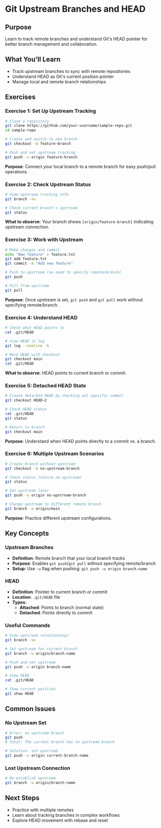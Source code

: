 # Git Upstream Branches and HEAD

## Purpose
Learn to track remote branches and understand Git's HEAD pointer for better branch management and collaboration.

## What You'll Learn
- Track upstream branches to sync with remote repositories
- Understand HEAD as Git's current position pointer
- Manage local and remote branch relationships

## Exercises

### Exercise 1: Set Up Upstream Tracking
```bash
# Clone a repository
git clone https://github.com/your-username/sample-repo.git
cd sample-repo

# Create and switch to new branch
git checkout -b feature-branch

# Push and set upstream tracking
git push -u origin feature-branch
```

**Purpose**: Connect your local branch to a remote branch for easy push/pull operations.

### Exercise 2: Check Upstream Status
```bash
# View upstream tracking info
git branch -vv

# Check current branch's upstream
git status
```

**What to observe**: Your branch shows `[origin/feature-branch]` indicating upstream connection.

### Exercise 3: Work with Upstream
```bash
# Make changes and commit
echo "New feature" > feature.txt
git add feature.txt
git commit -m "Add new feature"

# Push to upstream (no need to specify remote/branch)
git push

# Pull from upstream
git pull
```

**Purpose**: Once upstream is set, `git push` and `git pull` work without specifying remote/branch.

### Exercise 4: Understand HEAD
```bash
# Check what HEAD points to
cat .git/HEAD

# View HEAD in log
git log --oneline -5

# Move HEAD with checkout
git checkout main
cat .git/HEAD
```

**What to observe**: HEAD points to current branch or commit.

### Exercise 5: Detached HEAD State
```bash
# Create detached HEAD by checking out specific commit
git checkout HEAD~2

# Check HEAD status
cat .git/HEAD
git status

# Return to branch
git checkout main
```

**Purpose**: Understand when HEAD points directly to a commit vs. a branch.

### Exercise 6: Multiple Upstream Scenarios
```bash
# Create branch without upstream
git checkout -b no-upstream-branch

# Check status (notice no upstream)
git status

# Set upstream later
git push -u origin no-upstream-branch

# Change upstream to different remote branch
git branch -u origin/main
```

**Purpose**: Practice different upstream configurations.

## Key Concepts

### Upstream Branches
- **Definition**: Remote branch that your local branch tracks
- **Purpose**: Enables `git push`/`git pull` without specifying remote/branch
- **Setup**: Use `-u` flag when pushing: `git push -u origin branch-name`

### HEAD
- **Definition**: Pointer to current branch or commit
- **Location**: `.git/HEAD` file
- **Types**:
  - **Attached**: Points to branch (normal state)
  - **Detached**: Points directly to commit

### Useful Commands
```bash
# View upstream relationships
git branch -vv

# Set upstream for current branch
git branch -u origin/branch-name

# Push and set upstream
git push -u origin branch-name

# View HEAD
cat .git/HEAD

# Show current position
git show HEAD
```

## Common Issues

### No Upstream Set
```bash
# Error: no upstream branch
git push
# fatal: The current branch has no upstream branch

# Solution: set upstream
git push -u origin current-branch-name
```

### Lost Upstream Connection
```bash
# Re-establish upstream
git branch -u origin/branch-name
```

## Next Steps
- Practice with multiple remotes
- Learn about tracking branches in complex workflows
- Explore HEAD movement with rebase and reset